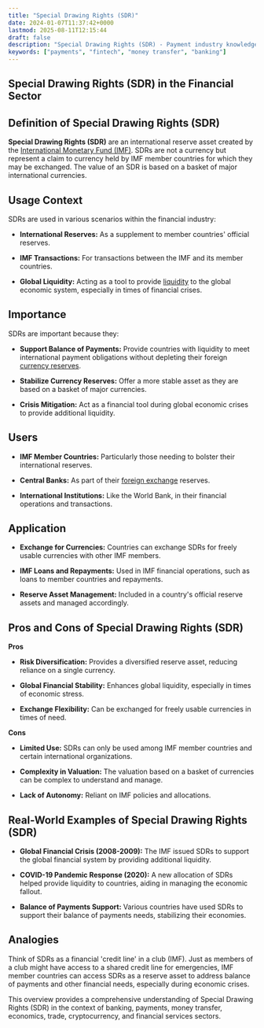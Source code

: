 ```yaml
---
title: "Special Drawing Rights (SDR)"
date: 2024-01-07T11:37:42+0000
lastmod: 2025-08-11T12:15:44
draft: false
description: "Special Drawing Rights (SDR) - Payment industry knowledge and insights"
keywords: ["payments", "fintech", "money transfer", "banking"]
---
```


## Special Drawing Rights (SDR) in the Financial Sector

## Definition of Special Drawing Rights (SDR)

**Special Drawing Rights (SDR)** are an international reserve asset created by the [International Monetary Fund (IMF)](https://faisalkhanllc.xyz/resources/payments-wiki/i/international-monetary-fund-imf/). SDRs are not a currency but represent a claim to currency held by IMF member countries for which they may be exchanged. The value of an SDR is based on a basket of major international currencies.

## Usage Context

SDRs are used in various scenarios within the financial industry:

- **International Reserves:** As a supplement to member countries' official reserves.

- **IMF Transactions:** For transactions between the IMF and its member countries.

- **Global Liquidity:** Acting as a tool to provide [liquidity](https://faisalkhanllc.xyz/resources/payments-wiki/l/liquidity/) to the global economic system, especially in times of financial crises.

## Importance

SDRs are important because they:

- **Support Balance of Payments:** Provide countries with liquidity to meet international payment obligations without depleting their foreign [currency reserves](https://faisalkhanllc.xyz/resources/payments-wiki/r/reserve-currency/).

- **Stabilize Currency Reserves:** Offer a more stable asset as they are based on a basket of major currencies.

- **Crisis Mitigation:** Act as a financial tool during global economic crises to provide additional liquidity.

## Users

- **IMF Member Countries:** Particularly those needing to bolster their international reserves.

- **Central Banks:** As part of their [foreign exchange](https://faisalkhanllc.xyz/resources/payments-wiki/f/fx-foreign-exchange/) reserves.

- **International Institutions:** Like the World Bank, in their financial operations and transactions.

## Application

- **Exchange for Currencies:** Countries can exchange SDRs for freely usable currencies with other IMF members.

- **IMF Loans and Repayments:** Used in IMF financial operations, such as loans to member countries and repayments.

- **Reserve Asset Management:** Included in a country's official reserve assets and managed accordingly.

## Pros and Cons of Special Drawing Rights (SDR)

**Pros**

- **Risk Diversification:** Provides a diversified reserve asset, reducing reliance on a single currency.

- **Global Financial Stability:** Enhances global liquidity, especially in times of economic stress.

- **Exchange Flexibility:** Can be exchanged for freely usable currencies in times of need.

**Cons**

- **Limited Use:** SDRs can only be used among IMF member countries and certain international organizations.

- **Complexity in Valuation:** The valuation based on a basket of currencies can be complex to understand and manage.

- **Lack of Autonomy:** Reliant on IMF policies and allocations.

## Real-World Examples of Special Drawing Rights (SDR)

- **Global Financial Crisis (2008-2009):** The IMF issued SDRs to support the global financial system by providing additional liquidity.

- **COVID-19 Pandemic Response (2020):** A new allocation of SDRs helped provide liquidity to countries, aiding in managing the economic fallout.

- **Balance of Payments Support:** Various countries have used SDRs to support their balance of payments needs, stabilizing their economies.

## Analogies

Think of SDRs as a financial 'credit line' in a club (IMF). Just as members of a club might have access to a shared credit line for emergencies, IMF member countries can access SDRs as a reserve asset to address balance of payments and other financial needs, especially during economic crises.

This overview provides a comprehensive understanding of Special Drawing Rights (SDR) in the context of banking, payments, money transfer, economics, trade, cryptocurrency, and financial services sectors.